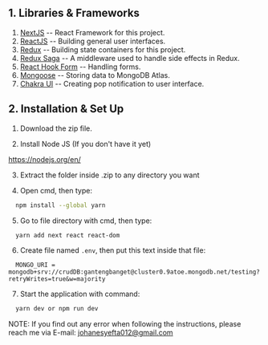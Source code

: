 ## 1. Libraries & Frameworks

1. [NextJS](https://nextjs.org/)                    -- React Framework for this project.
2. [ReactJS](https://reactjs.org/)                  -- Building general user interfaces.
3. [Redux](https://redux.js.org/)                   -- Building state containers for this project.
4. [Redux Saga](https://redux-saga.js.org/)         -- A middleware used to handle side effects in Redux. 
5. [React Hook Form](https://react-hook-form.com/)  -- Handling forms.
6. [Mongoose](https://mongoosejs.com/)              -- Storing data to MongoDB Atlas.
7. [Chakra UI](https://chakra-ui.com/)              -- Creating pop notification to user interface.

## 2. Installation & Set Up

1. Download the zip file.

2. Install Node JS (If you don't have it yet)

  https://nodejs.org/en/
 
3. Extract the folder inside .zip to any directory you want

4. Open cmd, then type:

```bash
  npm install --global yarn
```

5. Go to file directory with cmd, then type:

```bash
  yarn add next react react-dom
```

6. Create file named `.env`, then put this text inside that file:

```env
  MONGO_URI = mongodb+srv://crudDB:gantengbanget@cluster0.9atoe.mongodb.net/testing?retryWrites=true&w=majority
```

7. Start the application with command:

```bash
  yarn dev or npm run dev
```

NOTE: If you find out any error when following the instructions, please reach me via E-mail:
johanesyefta012@gmail.com

